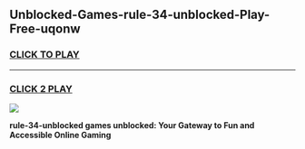 
## Unblocked-Games-rule-34-unblocked-Play-Free-uqonw
<h3>
<a href="https://premium76.site?title=rule-34-unblocked&ref=18A1">CLICK TO PLAY</a></h3>
<hr>

<h3>
<a href="https://premium76.site?title=rule-34-unblocked&ref=18A1">CLICK 2 PLAY</a>
  
</h3>

<a href="https://premium76.site?title=rule-34-unblocked&ref=18A1"><img src="https://clearcache.store/games.png"></a>


**rule-34-unblocked games unblocked: Your Gateway to Fun and Accessible Online Gaming**
